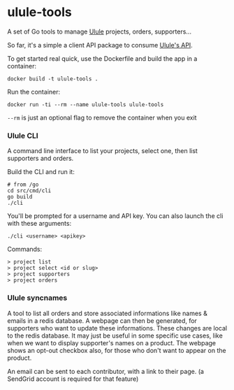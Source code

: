 # ulule-tools
A set of Go tools to manage [Ulule](http://www.ulule.com/) projects, orders, supporters...

So far, it's a simple a client API package to consume [Ulule's API](http://developers.ulule.com).

To get started real quick, use the Dockerfile and build the app in a container:

```shell
docker build -t ulule-tools .
```

Run the container:

```shell
docker run -ti --rm --name ulule-tools ulule-tools
```
`--rm` is just an optional flag to remove the container when you exit

### Ulule CLI

A command line interface to list your projects, select one, then list supporters and orders.

Build the CLI and run it:

```shell
# from /go
cd src/cmd/cli
go build
./cli
```

You'll be prompted for a username and API key. You can also launch the cli with these arguments:

```shell
./cli <username> <apikey>
```
Commands:

```shell
> project list
> project select <id or slug>
> project supporters
> project orders
```
### Ulule syncnames

A tool to list all orders and store associated informations like names & emails in a redis database. A webpage can then be generated, for supporters who want to update these informations. These changes are local to the redis database. It may just be useful in some specific use cases, like when we want to display supporter's names on a product. The webpage shows an opt-out checkbox also, for those who don't want to appear on the product.

An email can be sent to each contributor, with a link to their page. (a SendGrid account is required for that feature)





